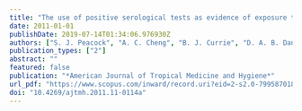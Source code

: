 ```yaml
---
title: "The use of positive serological tests as evidence of exposure to Burkholderia pseudomallei"
date: 2011-01-01
publishDate: 2019-07-14T01:34:06.976930Z
authors: ["S. J. Peacock", "A. C. Cheng", "B. J. Currie", "D. A. B. Dance"]
publication_types: ["2"]
abstract: ""
featured: false
publication: "*American Journal of Tropical Medicine and Hygiene*"
url_pdf: "https://www.scopus.com/inward/record.uri?eid=2-s2.0-79958701857&doi=10.4269%2fajtmh.2011.11-0114a&partnerID=40&md5=9383aff158ab1b222677e221e519aaa9 https://www.ncbi.nlm.nih.gov/pmc/articles/PMC3110358/pdf/tropmed-84-1021.pdf"
doi: "10.4269/ajtmh.2011.11-0114a"
---
```


